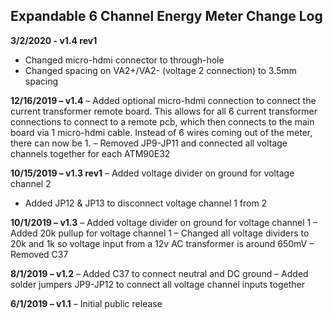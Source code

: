 ## Expandable 6 Channel Energy Meter Change Log
**3/2/2020 - v1.4 rev1**
- Changed micro-hdmi connector to through-hole
- Changed spacing on VA2+/VA2- (voltage 2 connection) to 3.5mm spacing

**12/16/2019 – v1.4**
– Added optional micro-hdmi connection to connect the current transformer remote board. This allows for all 6 current transformer connections to connect to a remote pcb, which then connects to the main board via 1 micro-hdmi cable. Instead of 6 wires coming out of the meter, there can now be 1.
– Removed JP9-JP11 and connected all voltage channels together for each ATM90E32

**10/15/2019 – v1.3 rev1**
– Added voltage divider on ground for voltage channel 2
- Added JP12 & JP13 to disconnect voltage channel 1 from 2

**10/1/2019 – v1.3**
– Added voltage divider on ground for voltage channel 1
– Added 20k pullup for voltage channel 1
– Changed all voltage dividers to 20k and 1k so voltage input from a 12v AC transformer is around 650mV
– Removed C37

**8/1/2019 – v1.2**
– Added C37 to connect neutral and DC ground
– Added solder jumpers JP9-JP12 to connect all voltage channel inputs together

**6/1/2019 – v1.1**
– Initial public release
